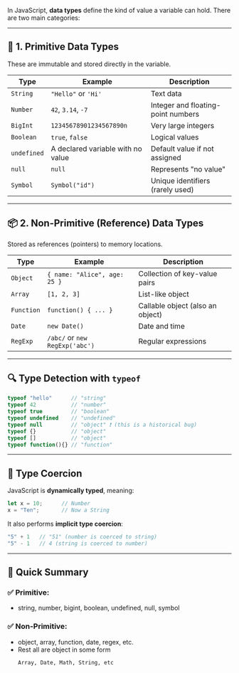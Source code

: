 In JavaScript, **data types** define the kind of value a variable can hold. There are two main categories:

---

## 📂 1. **Primitive Data Types**

These are immutable and stored directly in the variable.

| Type        | Example                           | Description                        |
| ----------- | --------------------------------- | ---------------------------------- |
| `String`    | `"Hello"` or `'Hi'`               | Text data                          |
| `Number`    | `42`, `3.14`, `-7`                | Integer and floating-point numbers |
| `BigInt`    | `12345678901234567890n`           | Very large integers                |
| `Boolean`   | `true`, `false`                   | Logical values                     |
| `undefined` | A declared variable with no value | Default value if not assigned      |
| `null`      | `null`                            | Represents "no value"              |
| `Symbol`    | `Symbol("id")`                    | Unique identifiers (rarely used)   |

---

## 📦 2. **Non-Primitive (Reference) Data Types**

Stored as references (pointers) to memory locations.

| Type       | Example                        | Description                      |
| ---------- | ------------------------------ | -------------------------------- |
| `Object`   | `{ name: "Alice", age: 25 }`   | Collection of key-value pairs    |
| `Array`    | `[1, 2, 3]`                    | List-like object                 |
| `Function` | `function() { ... }`           | Callable object (also an object) |
| `Date`     | `new Date()`                   | Date and time                    |
| `RegExp`   | `/abc/` or `new RegExp('abc')` | Regular expressions              |

---

## 🔍 Type Detection with `typeof`

```javascript
typeof "hello"      // "string"
typeof 42           // "number"
typeof true         // "boolean"
typeof undefined    // "undefined"
typeof null         // "object" ❗ (this is a historical bug)
typeof {}           // "object"
typeof []           // "object"
typeof function(){} // "function"
```

---

## 🧪 Type Coercion

JavaScript is **dynamically typed**, meaning:

```javascript
let x = 10;      // Number
x = "Ten";       // Now a String
```

It also performs **implicit type coercion**:

```javascript
"5" + 1   // "51" (number is coerced to string)
"5" - 1   // 4 (string is coerced to number)
```

---

## 🧠 Quick Summary

### ✅ Primitive:

* string, number, bigint, boolean, undefined, null, symbol

### ✅ Non-Primitive:

* object, array, function, date, regex, etc.
* Rest all are object in some form 
  ```markdown
  Array, Date, Math, String, etc
  ```

